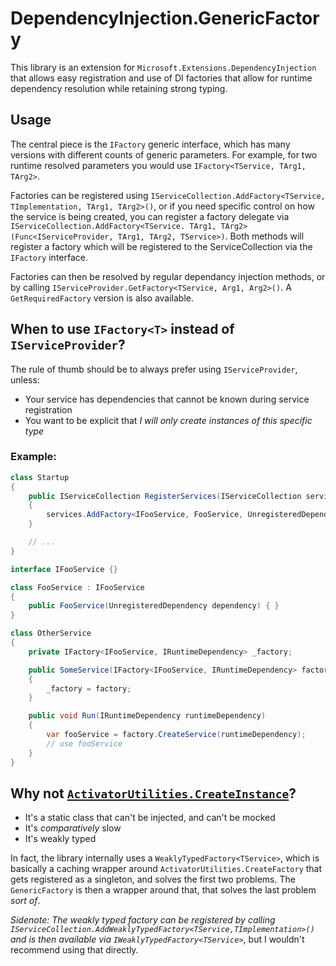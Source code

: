 # DependencyInjection.GenericFactory

This library is an extension for `Microsoft.Extensions.DependencyInjection` that allows easy registration and use of DI factories that allow for runtime dependency resolution while retaining strong typing.

## Usage
The central piece is the `IFactory` generic interface, which has many versions with different counts of generic parameters. For example, for two runtime resolved parameters you would use `IFactory<TService, TArg1, TArg2>`.

Factories can be registered using `IServiceCollection.AddFactory<TService, TImplementation, TArg1, TArg2>()`, or if you need specific control on how the service is being created, you can register a factory delegate via `IServiceCollection.AddFactory<TService. TArg1, TArg2>(Func<IServiceProvider, TArg1, TArg2, TService>)`. Both methods will register a factory which will be registered to the ServiceCollection via the `IFactory` interface.

Factories can then be resolved by regular dependancy injection methods, or by calling `IServiceProvider.GetFactory<TService, Arg1, Arg2>()`. A `GetRequiredFactory` version is also available.

## When to use `IFactory<T>` instead of `IServiceProvider`?
The rule of thumb should be to always prefer using `IServiceProvider`, unless:

* Your service has dependencies that cannot be known during service registration
* You want to be explicit that *I will only create instances of this specific type*

### Example:
``` csharp
class Startup
{
    public IServiceCollection RegisterServices(IServiceCollection services)
    {
        services.AddFactory<IFooService, FooService, UnregisteredDependency>();
    }

    // ...
}

interface IFooService {}

class FooService : IFooService
{
    public FooService(UnregisteredDependency dependency) { }
}

class OtherService
{
    private IFactory<IFooService, IRuntimeDependency> _factory;

    public SomeService(IFactory<IFooService, IRuntimeDependency> factory)
    {
        _factory = factory;
    }

    public void Run(IRuntimeDependency runtimeDependency)
    {
        var fooService = factory.CreateService(runtimeDependency);
        // use fooService
    }
}
```

## Why not [`ActivatorUtilities.CreateInstance`](https://docs.microsoft.com/en-us/dotnet/api/microsoft.extensions.dependencyinjection.activatorutilities.createinstance)?

* It's a static class that can't be injected, and can't be mocked
* It's *comparatively* slow
* It's weakly typed

In fact, the library internally uses a `WeaklyTypedFactory<TService>`, which is basically a caching wrapper around `ActivatorUtilities.CreateFactory` that gets registered as a singleton, and solves the first two problems. The `GenericFactory` is then a wrapper around that, that solves the last problem *sort of*.

*Sidenote: The weakly typed factory can be registered by calling `IServiceCollection.AddWeaklyTypedFactory<TService,TImplementation>()` and is then available via `IWeaklyTypedFactory<TService>`*, but I wouldn't recommend using that directly.